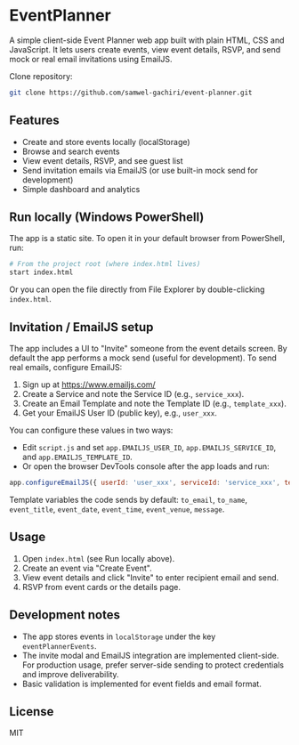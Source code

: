 # EventPlanner

A simple client-side Event Planner web app built with plain HTML, CSS and JavaScript. It lets users create events, view event details, RSVP, and send mock or real email invitations using EmailJS.

Clone repository:
```bash
git clone https://github.com/samwel-gachiri/event-planner.git
```
## Features

- Create and store events locally (localStorage)
- Browse and search events
- View event details, RSVP, and see guest list
- Send invitation emails via EmailJS (or use built-in mock send for development)
- Simple dashboard and analytics

## Run locally (Windows PowerShell)

The app is a static site. To open it in your default browser from PowerShell, run:

```bash
# From the project root (where index.html lives)
start index.html
```

Or you can open the file directly from File Explorer by double-clicking `index.html`.


## Invitation / EmailJS setup

The app includes a UI to "Invite" someone from the event details screen. By default the app performs a mock send (useful for development). To send real emails, configure EmailJS:

1. Sign up at https://www.emailjs.com/
2. Create a Service and note the Service ID (e.g., `service_xxx`).
3. Create an Email Template and note the Template ID (e.g., `template_xxx`).
4. Get your EmailJS User ID (public key), e.g., `user_xxx`.

You can configure these values in two ways:

- Edit `script.js` and set `app.EMAILJS_USER_ID`, `app.EMAILJS_SERVICE_ID`, and `app.EMAILJS_TEMPLATE_ID`.
- Or open the browser DevTools console after the app loads and run:

```javascript
app.configureEmailJS({ userId: 'user_xxx', serviceId: 'service_xxx', templateId: 'template_xxx' });
```

Template variables the code sends by default: `to_email`, `to_name`, `event_title`, `event_date`, `event_time`, `event_venue`, `message`.

## Usage

1. Open `index.html` (see Run locally above).
2. Create an event via "Create Event".
3. View event details and click "Invite" to enter recipient email and send.
4. RSVP from event cards or the details page.

## Development notes

- The app stores events in `localStorage` under the key `eventPlannerEvents`.
- The invite modal and EmailJS integration are implemented client-side. For production usage, prefer server-side sending to protect credentials and improve deliverability.
- Basic validation is implemented for event fields and email format.

## License

MIT